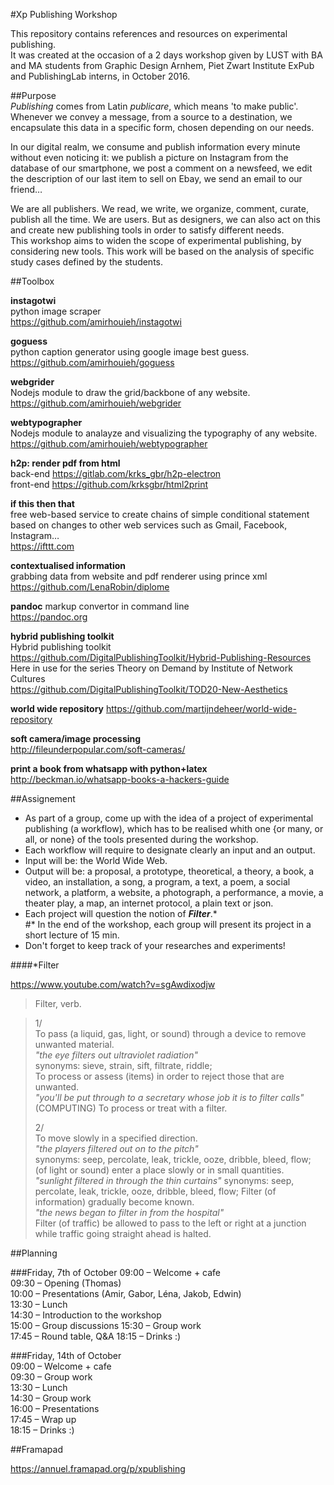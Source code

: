 #Xp Publishing Workshop

This repository contains references and resources on experimental publishing.  
It was created at the occasion of a 2 days workshop given by LUST with BA and MA students from Graphic Design Arnhem, Piet Zwart Institute ExPub and PublishingLab interns, in October 2016.

##Purpose  
*Publishing* comes from Latin *publicare*, which means 'to make public'. Whenever we convey a message, from a source to a destination, we encapsulate this data in a specific form, chosen depending on our needs.   
  
In our digital realm, we consume and publish information every minute without even noticing it: we publish a picture on Instagram from the database of our smartphone, we post a comment on a newsfeed, we edit the description of our last item to sell on Ebay, we send an email to our friend…  
  
We are all publishers. We read, we write, we organize, comment, curate, publish all the time. We are users. But as designers, we can also act on this and create new publishing tools in order to satisfy different needs.   
This workshop aims to widen the scope of experimental publishing, by considering new tools. This work will be based on the analysis of specific study cases defined by the students.         


##Toolbox  

**instagotwi**  
python image scraper  
https://github.com/amirhouieh/instagotwi

**goguess**  
python caption generator using google image best guess.  
https://github.com/amirhouieh/goguess

**webgrider**  
Nodejs module to draw the grid/backbone of any website.  
https://github.com/amirhouieh/webgrider

**webtypographer**  
Nodejs module to analayze and visualizing the typography of any website.  
https://github.com/amirhouieh/webtypographer

**h2p: render pdf from html**  
back-end
https://gitlab.com/krks_gbr/h2p-electron  
front-end
https://github.com/krksgbr/html2print  

**if this then that**  
free web-based service to create chains of simple conditional statement based on changes to other web services such as Gmail, Facebook, Instagram…  
https://ifttt.com  

**contextualised information**  
grabbing data from website and pdf renderer using prince xml  
https://github.com/LenaRobin/diplome  

**pandoc**
markup convertor in command line  
https://pandoc.org  

**hybrid publishing toolkit**  
Hybrid publishing toolkit  
https://github.com/DigitalPublishingToolkit/Hybrid-Publishing-Resources  
Here in use for the series Theory on Demand by Institute of Network Cultures  
https://github.com/DigitalPublishingToolkit/TOD20-New-Aesthetics  


**world wide repository**
https://github.com/martijndeheer/world-wide-repository


**soft camera/image processing**  
http://fileunderpopular.com/soft-cameras/  

**print a book from whatsapp with python+latex**  
http://beckman.io/whatsapp-books-a-hackers-guide  

  
##Assignement  
* As part of a group, come up with the idea of a project of experimental publishing (a workflow), which has to be realised whith one {or many, or all, or none} of the tools presented during the workshop.  
* Each workflow will require to designate clearly an input and an output.   
* Input will be: the World Wide Web.  
* Output will be: a proposal, a prototype, theoretical, a theory, a book, a video, an installation, a song, a program, a text, a poem, a social network, a platform, a website, a photograph, a performance, a movie, a theater play, a map, an internet protocol, a plain text or json.    
* Each project will question the notion of ***Filter***.\*      
#* In the end of the workshop, each group will present its project in a short lecture of 15 min.  
* Don't forget to keep track of your researches and experiments!


####\*Filter  
  
https://www.youtube.com/watch?v=sgAwdixodjw  
  
> Filter, verb.  
   
> 1/  
> To pass (a liquid, gas, light, or sound) through a device to remove unwanted material.  
> *"the eye filters out ultraviolet radiation"*  
> synonyms: sieve, strain, sift, filtrate, riddle;  
> To process or assess (items) in order to reject those that are unwanted.  
> *"you'll be put through to a secretary whose job it is to filter calls"*  
> (COMPUTING) To process or treat with a filter.   
>  
> 2/  
> To move slowly in a specified direction.  
> *"the players filtered out on to the pitch"*  
> synonyms: seep, percolate, leak, trickle, ooze, dribble, bleed, flow;  
> (of light or sound) enter a place slowly or in small quantities.  
> *"sunlight filtered in through the thin curtains"*
> synonyms: seep, percolate, leak, trickle, ooze, dribble, bleed, flow; 
> Filter (of information) gradually become known.  
> *"the news began to filter in from the hospital"*  
> Filter (of traffic) be allowed to pass to the left or right at a junction while traffic going straight ahead is halted.



##Planning

###Friday, 7th of October
09:00 – Welcome + cafe  
09:30 – Opening (Thomas)  
10:00 – Presentations (Amir, Gabor, Léna, Jakob, Edwin)  
13:30 – Lunch   
14:30 – Introduction to the workshop  
15:00 – Group discussions
15:30 – Group work  
17:45 – Round table, Q&A
18:15 – Drinks :)    

###Friday, 14th of October  
09:00 – Welcome + cafe  
09:30 – Group work    
13:30 – Lunch    
14:30 – Group work  
16:00 – Presentations  
17:45 – Wrap up    
18:15 – Drinks :) 


##Framapad
  
https://annuel.framapad.org/p/xpublishing


